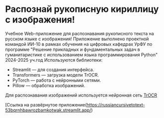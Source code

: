 # Распознай рукописную кириллицу с изображения!

Учебное Web-приложение для распознавания рукописного текста на русском языке с изображения!
Приложение выполнено проектной командой ИИ-10 в рамках обучения на цифровых кафедрах УрФУ по программе "Решение прикладных и фундаментальных задач в гуманитаристике с использованием языка программирования Python"
2024-2025 уч.год
Используются библиотеки:
- Streamlit — для создания интерфейса.
- Transformers — загрузка модели TrOCR.
- PyTorch — работа с нейронными сетями.
- Pillow — обработка изображений.

Для распознавания изображений используется нейронная сеть [TrOCR](https://huggingface.co/kazars24/trocr-base-handwritten-ru)

[Ссылка на развёрнутое приложение(https://russiancursivetotext-53bqrnhbawrozbamkotwak.streamlit.app/)

